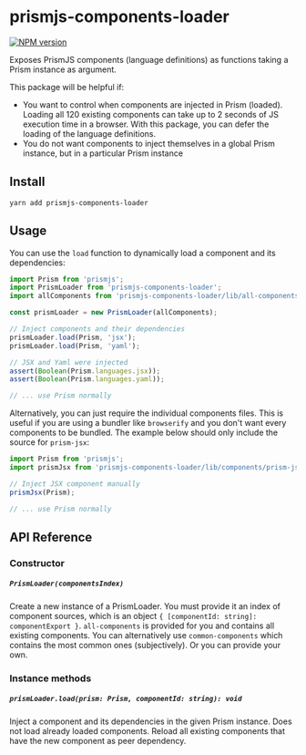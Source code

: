 # prismjs-components-loader

[![NPM version](https://badge.fury.io/js/prismjs-components-loader.svg)](http://badge.fury.io/js/prismjs-components-loader)

Exposes PrismJS components (language definitions) as functions taking a Prism instance as argument.

This package will be helpful if:

- You want to control when components are injected in Prism (loaded). Loading all 120 existing components can take up to 2 seconds of JS execution time in a browser. With this package, you can defer the loading of the language definitions.
- You do not want components to inject themselves in a global Prism instance, but in a particular Prism instance

## Install

```
yarn add prismjs-components-loader
```

## Usage

You can use the `load` function to dynamically load a component and its dependencies:

```js
import Prism from 'prismjs';
import PrismLoader from 'prismjs-components-loader';
import allComponents from 'prismjs-components-loader/lib/all-components';

const prismLoader = new PrismLoader(allComponents);

// Inject components and their dependencies
prismLoader.load(Prism, 'jsx');
prismLoader.load(Prism, 'yaml');

// JSX and Yaml were injected
assert(Boolean(Prism.languages.jsx));
assert(Boolean(Prism.languages.yaml));

// ... use Prism normally
```

Alternatively, you can just require the individual components files. This is useful if you are using a bundler like `browserify` and you don't want every components to be bundled. The example below should only include the source for `prism-jsx`:

```js
import Prism from 'prismjs';
import prismJsx from 'prismjs-components-loader/lib/components/prism-jsx';

// Inject JSX component manually
prismJsx(Prism);

// ... use Prism normally
```

## API Reference

### Constructor

##### `PrismLoader(componentsIndex)`

Create a new instance of a PrismLoader. You must provide it an index of component sources, which is an object `{ [componentId: string]: componentExport }`. `all-components` is provided for you and contains all existing components. You can alternatively use `common-components` which contains the most common ones (subjectively). Or you can provide your own.

### Instance methods

##### `prismLoader.load(prism: Prism, componentId: string): void`

Inject a component and its dependencies in the given Prism instance. Does not load already loaded components. Reload all existing components that have the new component as peer dependency.
